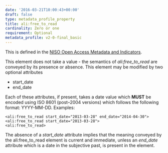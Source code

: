 ```yaml
---
date: '2016-03-21T10:00:43+00:00'
draft: false
type: metadata_profile_property
title: ali:free_to_read
cardinality: Zero or one
requirement: Optional
metadata_profile: v2-0-final_basic
---
```

This is defined in the [NISO Open Access Metadata and Indicators](http://www.niso.org/workrooms/ali/).

This element does not take a value - the semantics of *ali:free_to_read* are conveyed by its presence or absence. This element may be modified by two optional attributes

* start_date
* end_date

Each of these attributes, if present, takes a date value which **MUST** be encoded using ISO 8601 (post&#8211;2004 versions) which follows the following format: YYYY-MM-DD.
Examples:

    <ali:free_to_read start_date="2013-03-28" end_date="2014-04-30">
    <ali:free_to_read start_date="2013-03-28">
    <ali:free_to_read>

The absence of a *start_date* attribute implies that the meaning conveyed by the ali:free_to_read element is current and immediate, unless an *end_date* attribute which is a date in the subjective past, is present in the element.
